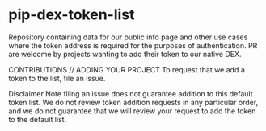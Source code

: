 # pip-dex-token-list

Repository containing data for our public info page and other use cases where the token address is required for the purposes of authentication. PR are welcome by projects wanting to add their token to our native DEX.

CONTRIBUTIONS // ADDING YOUR PROJECT
To request that we add a token to the list, file an issue.

Disclaimer
Note filing an issue does not guarantee addition to this default token list. We do not review token addition requests in any particular order, and we do not guarantee that we will review your request to add the token to the default list.
